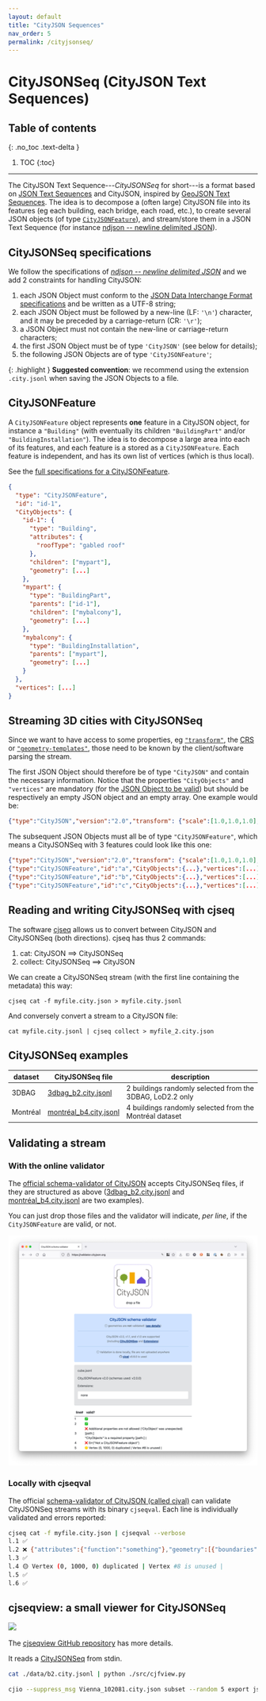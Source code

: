 ```yaml
---
layout: default
title: "CityJSON Sequences"
nav_order: 5
permalink: /cityjsonseq/
---
```


# CityJSONSeq (CityJSON Text Sequences)

## Table of contents
{: .no_toc .text-delta }

1. TOC
{:toc}

- - - 

The CityJSON Text Sequence---*CityJSONSeq* for short---is a format based on [JSON Text Sequences](https://datatracker.ietf.org/doc/html/rfc7464) and CityJSON, inspired by [GeoJSON Text Sequences](https://datatracker.ietf.org/doc/html/rfc8142).
The idea is to decompose a (often large) CityJSON file into its features (eg each building, each bridge, each road, etc.), to create several JSON objects (of type [`CityJSONFeature`](https://www.cityjson.org/specs/#text-sequences-and-streaming-with-cityjsonfeature)), and stream/store them in a JSON Text Sequence (for instance [ndjson -- newline delimited JSON](https://github.com/ndjson/ndjson-spec/)).


## CityJSONSeq specifications

We follow the specifications of *[ndjson -- newline delimited JSON](https://github.com/ndjson/ndjson-spec/)* and we add 2 constraints for handling CityJSON:

  1. each JSON Object must conform to the [JSON Data Interchange Format specifications](https://datatracker.ietf.org/doc/html/rfc8259) and be written as a UTF-8 string;
  2. each JSON Object must be followed by a new-line (LF: `'\n'`) character, and it may be preceded by a carriage-return (CR: `'\r'`);
  3. a JSON Object must not contain the new-line or carriage-return characters;
  4. the first JSON Object must be of type `'CityJSON'` (see below for details);
  5. the following JSON Objects are of type `'CityJSONFeature'`;

{: .highlight }
 **Suggested convention**: we recommend using the extension `.city.jsonl` when saving the JSON Objects to a file.


## CityJSONFeature

A `CityJSONFeature` object represents **one** feature in a CityJSON object, for instance a `"Building"` (with eventually its children `"BuildingPart"` and/or `"BuildingInstallation"`).
The idea is to decompose a large area into each of its features, and each feature is a stored as a `CityJSONFeature`.
Each feature is independent, and has its own list of vertices (which is thus local).

See the [full specifications for a CityJSONFeature](https://www.cityjson.org/specs/#text-sequences-and-streaming-with-cityjsonfeature).

```json
{
  "type": "CityJSONFeature",
  "id": "id-1", 
  "CityObjects": {
    "id-1": {
      "type": "Building", 
      "attributes": { 
        "roofType": "gabled roof"
      },
      "children": ["mypart"],
      "geometry": [...]
    },
    "mypart": {
      "type": "BuildingPart", 
      "parents": ["id-1"],
      "children": ["mybalcony"],
      "geometry": [...]
    },
    "mybalcony": {
      "type": "BuildingInstallation", 
      "parents": ["mypart"],
      "geometry": [...]
    }
  },
  "vertices": [...]
}
```


## Streaming 3D cities with CityJSONSeq

Since we want to have access to some properties, eg [`"transform"`](https://www.cityjson.org/specs/#transform-object), the [CRS](https://www.cityjson.org/specs/#referencesystem-crs) or [`"geometry-templates"`](https://www.cityjson.org/specs/#geometry-templates), those need to be known by the client/software parsing the stream.

The first JSON Object should therefore be of type `"CityJSON"` and contain the necessary information.
Notice that the properties `"CityObjects"` and `"vertices"` are mandatory (for the [JSON Object to be valid](https://www.cityjson.org/specs/#cityjson-object)) but should be respectively an empty JSON object and an empty array.
One example would be:
```json
{"type":"CityJSON","version":"2.0","transform": {"scale":[1.0,1.0,1.0],"translate": [0.0, 0.0, 0.0]},"metadata":{"referenceSystem":"https://www.opengis.net/def/crs/EPSG/0/7415"},"CityObjects":{},"vertices":[]}
```

The subsequent JSON Objects must all be of type `"CityJSONFeature"`, which means a CityJSONSeq with 3 features could look like this one:

```json
{"type":"CityJSON","version":"2.0","transform": {"scale":[1.0,1.0,1.0],"translate": [0.0, 0.0, 0.0]},"metadata":{"referenceSystem":"https://www.opengis.net/def/crs/EPSG/0/7415"},"CityObjects":{},"vertices":[]}
{"type":"CityJSONFeature","id":"a","CityObjects":{...},"vertices":[...]} 
{"type":"CityJSONFeature","id":"b","CityObjects":{...},"vertices":[...]} 
{"type":"CityJSONFeature","id":"c","CityObjects":{...},"vertices":[...]} 
```


## Reading and writing CityJSONSeq with cjseq

The software [cjseq](https://github.com/cityjson/cjseq) allows us to convert between CityJSON and CityJSONSeq (both directions).
cjseq has thus 2 commands: 
 
  1. cat: CityJSON ==> CityJSONSeq
  2. collect: CityJSONSeq ==> CityJSON

We can create a CityJSONSeq stream (with the first line containing the metadata) this way:

```
cjseq cat -f myfile.city.json > myfile.city.jsonl
```

And conversely convert a stream to a CityJSON file:
```
cat myfile.city.jsonl | cjseq collect > myfile_2.city.json
```


## CityJSONSeq examples

| dataset | CityJSONSeq file | description |  
| ------- | ---------------- | ----------- |
| 3DBAG   | [3dbag_b2.city.jsonl](https://3d.bk.tudelft.nl/opendata/cityjson/cityjsonl/3dbag_b2.city.jsonl) | 2 buildings randomly selected from the 3DBAG, LoD2.2 only |
| Montréal   | [montréal_b4.city.jsonl](https://3d.bk.tudelft.nl/opendata/cityjson/cityjsonl/montréal_b4.city.jsonl) | 4 buildings randomly selected from the Montréal dataset | 


## Validating a stream 

### With the online validator

The [official schema-validator of CityJSON](https://validator.cityjson.org) accepts CityJSONSeq files, if they are structured as above ([3dbag_b2.city.jsonl](https://3d.bk.tudelft.nl/opendata/cityjson/cityjsonl/3dbag_b2.city.jsonl) and [montréal_b4.city.jsonl](https://3d.bk.tudelft.nl/opendata/cityjson/cityjsonl/montréal_b4.city.jsonl) are two examples).

You can just drop those files and the validator will indicate, *per line*, if the `CityJSONFeature` are valid, or not.

[![](validator.png)](https://validator.cityjson.org)


### Locally with cjseqval

The official [schema-validator of CityJSON (called cjval)](https://github.com/cityjson/cjval) can validate CityJSONSeq streams with its binary `cjseqval`.
Each line is individually validated and errors reported:

```bash
cjseq cat -f myfile.city.json | cjseqval --verbose
l.1 ✅
l.2 ❌ {"attributes":{"function":"something"},"geometry":[{"boundaries":[[[[0,1,2,3]],[[4,5,0,3]],[[5,6,1,0]],[[6,7,2,1]],[[3,2,7,4]],[[7,6,5,4]]]],"lod":"1","type":"Solid"}],"type":"+99999GnericCityObject"} is not valid under any of the given schemas [path:/CityObjects/id-1] |
l.3 ✅
l.4 🟡 Vertex (0, 1000, 0) duplicated | Vertex #8 is unused |
l.5 ✅
l.6 ✅
```


## cjseqview: a small viewer for CityJSONSeq 


![](https://raw.githubusercontent.com/cityjson/viewcjl/main/demo.png)

The [cjseqview GitHub repository](https://github.com/cityjson/cjseqview/) has more details.


It reads a [CityJSONSeq](https://cityjson.org/cityjsonseq) from stdin.

```bash
cat ./data/b2.city.jsonl | python ./src/cjfview.py
```

```bash
cjio --suppress_msg Vienna_102081.city.json subset --random 5 export jsonl stdout | python ./src/cjfview.py
```
